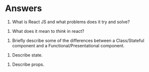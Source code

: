 # Answers

1.  What is React JS and what problems does it try and solve?
<!--React JS is basically a Javascript Library. The problems that React tries to help solve is for programmers to be able to deploy applications quickly, and to be able to use re-usuable pieces of code anywhere in their code-->
1.  What does it mean to _think_ in react?
<!--To think in React, means that you need to think about how you can split your application into components. Also, you need to decide what pieces of code belong to which component, or simply put, a layout that will work best for your app-->
1.  Briefly describe some of the differences between a Class/Stateful component and a Functional/Presentational component.
<!--A Class/Stateful component is a component where it can have its state changed. As an example, if a user wanted to change a greeting in their app, the developer of the app must have made a variable that is assigned to the input area of the function that has the state method being called on it. For functional components, they are basically stateless components. These components moreless display data that will not change. The data could be called static data.-->
1.  Describe state.
<!--State is where a components state can be changed. For instance, if a user was using a todo app made by a developer, if they were to add/remove items from their todo list, the component or components responsible for handling that data would be having their state changed.-->
1.  Describe props.
<!--Props is something that is used to simply pass data to other functions. When using Props, the data is not and cannot be changed, it can only be read by the function that it is being passed to-->